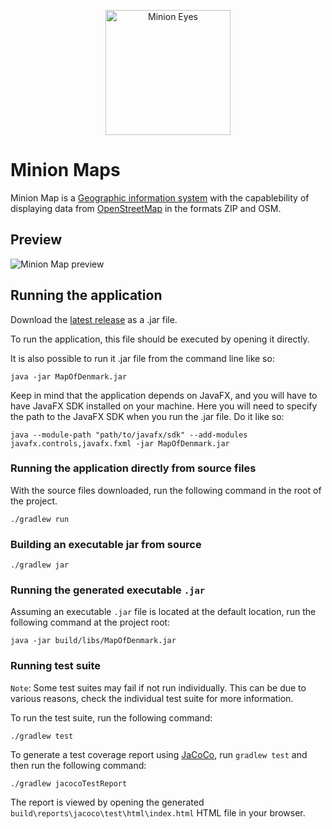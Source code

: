 <p align="center">
<img src="https://github.com/johannes67890/MapOfDenmark/tree/main/src/main/resources/visuals/minionEyes.png" alt="Minion Eyes" width="200" height="200">
</p>

# Minion Maps

Minion Map is a [Geographic information system](https://en.wikipedia.org/wiki/Geographic_information_system)  with the capablebility of displaying data from [OpenStreetMap](https://www.openstreetmap.org/) in the formats ZIP and OSM.

## Preview

<img src="https://github.com/johannes67890/MapOfDenmark/tree/main/src/main/resources/visuals/MinionMap.png" alt="Minion Map preview">

## Running the application
Download the [latest release]() as a .jar file.

To run the application, this file should be executed by opening it directly.

It is also possible to run it .jar file from the command line like so:

```
java -jar MapOfDenmark.jar
```

Keep in mind that the application depends on JavaFX, and you will have to have JavaFX SDK installed on your machine.
Here you will need to specify the path to the JavaFX SDK when you run the .jar file.
Do it like so:
    
```
java --module-path "path/to/javafx/sdk" --add-modules javafx.controls,javafx.fxml -jar MapOfDenmark.jar
```

### Running the application directly from source files

With the source files downloaded, run the following command in the root of the project.

```
./gradlew run
```

### Building an executable jar from source

```
./gradlew jar
```

### Running the generated executable `.jar`
Assuming an executable `.jar` file is located at the default location, run the following command at the project root:

```
java -jar build/libs/MapOfDenmark.jar
```

### Running test suite
`Note`: Some test suites may fail if not run individually. This can be due to various reasons, check the individual test suite for more information.

To run the test suite, run the following command:
```
./gradlew test
```

To generate a test coverage report using [JaCoCo](https://www.eclemma.org/jacoco/), run `gradlew test` and then run the following command:

```
./gradlew jacocoTestReport
```

The report is viewed by opening the generated `build\reports\jacoco\test\html\index.html` HTML file in your browser.
